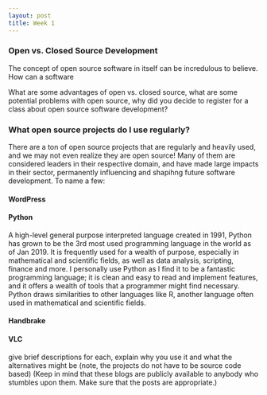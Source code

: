 ```yaml
---
layout: post
title: Week 1
---
```

### Open vs. Closed Source Development

The concept of open source software in itself can be incredulous to believe. How can a software 

What are some advantages of open vs. closed source, what are some potential problems with open source, why did you decide to register for a class about open source software development?

### What open source projects do I use regularly?

There are a ton of open source projects that are regularly and heavily used, and we may not even realize they are open source! Many of them are considered leaders in their respective domain, and have made large impacts in their sector, permanently influencing and shapihng future software development. To name a few:

#### WordPress



#### Python

A high-level general purpose interpreted language created in 1991, Python has grown to be the 3rd most used programming language in the world as of Jan 2019. It is frequently used for a wealth of purpose, especially in  mathematical and scientific fields, as well as data analysis, scripting, finance and more. I personally use Python as I find it to be a fantastic programming language; it is clean and easy to read and implement features, and it offers a wealth of tools that a programmer might find necessary. Python draws similarities to other languages like R, another language often used in mathematical and scientific fields.

#### Handbrake

#### VLC

give brief descriptions for each, explain why you use it and what the alternatives might be (note, the projects do not have to be source code based) (Keep in mind that these blogs are publicly available to anybody who stumbles upon them. Make sure that the posts are appropriate.)
